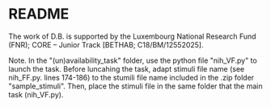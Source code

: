 
# README

The work of D.B. is supported by the Luxembourg National Research Fund (FNR); CORE – Junior Track [BETHAB; C18/BM/12552025].


Note. In the "(un)availability_task" folder, use the python file "nih_VF.py" to launch the task. Before luncahing the task, adapt stimuli file name (see nih_FF.py. lines 174-186) to the stumili file name included in the .zip folder "sample_stimuli". Then, place the stimuli file in the same folder that the main task (nih_VF.py).   

